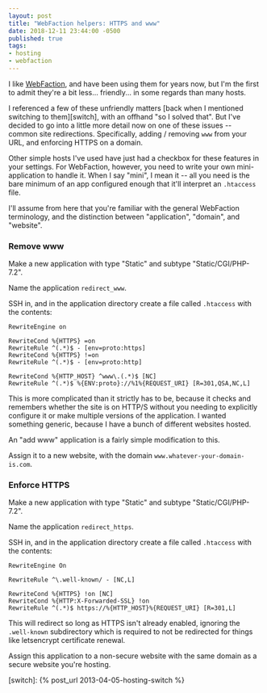 ```yaml
---
layout: post
title: "WebFaction helpers: HTTPS and www"
date: 2018-12-11 23:44:00 -0500
published: true
tags:
- hosting
- webfaction
---
```

I like [WebFaction][webfaction], and have been using them for years now, but I'm the first to admit they're a bit less... friendly... in some regards than many hosts.

I referenced a few of these unfriendly matters [back when I mentioned switching to them][switch], with an offhand "so I solved that". But I've decided to go into a little more detail now on one of these issues -- common site redirections. Specifically, adding / removing `www` from your URL, and enforcing HTTPS on a domain.

Other simple hosts I've used have just had a checkbox for these features in your settings. For WebFaction, however, you need to write your own mini-application to handle it. When I say "mini", I mean it -- all you need is the bare minimum of an app configured enough that it'll interpret an `.htaccess` file.

I'll assume from here that you're familiar with the general WebFaction terminology, and the distinction between "application", "domain", and "website".

### Remove www

Make a new application with type "Static" and subtype "Static/CGI/PHP-7.2".

Name the application `redirect_www`.

SSH in, and in the application directory create a file called `.htaccess` with the contents:

```
RewriteEngine on

RewriteCond %{HTTPS} =on
RewriteRule ^(.*)$ - [env=proto:https]
RewriteCond %{HTTPS} !=on
RewriteRule ^(.*)$ - [env=proto:http]

RewriteCond %{HTTP_HOST} ^www\.(.*)$ [NC]
RewriteRule ^(.*)$ %{ENV:proto}://%1%{REQUEST_URI} [R=301,QSA,NC,L]
```

This is more complicated than it strictly has to be, because it checks and remembers whether the site is on HTTP/S without you needing to explicitly configure it or make multiple versions of the application. I wanted something generic, because I have a bunch of different websites hosted.

An "add www" application is a fairly simple modification to this.

Assign it to a new website, with the domain `www.whatever-your-domain-is.com`.

### Enforce HTTPS

Make a new application with type "Static" and subtype "Static/CGI/PHP-7.2".

Name the application `redirect_https`.

SSH in, and in the application directory create a file called `.htaccess` with the contents:

```
RewriteEngine On

RewriteRule ^\.well-known/ - [NC,L]

RewriteCond %{HTTPS} !on [NC]
RewriteCond %{HTTP:X-Forwarded-SSL} !on
RewriteRule ^(.*)$ https://%{HTTP_HOST}%{REQUEST_URI} [R=301,L]
```

This will redirect so long as HTTPS isn't already enabled, ignoring the `.well-known` subdirectory which is required to not be redirected for things like letsencrypt certificate renewal.

Assign this application to a non-secure website with the same domain as a secure website you're hosting.

[webfaction]: https://www.webfaction.com/?aid=41101 "totally an affiliate link"
[switch]: {% post_url 2013-04-05-hosting-switch %}